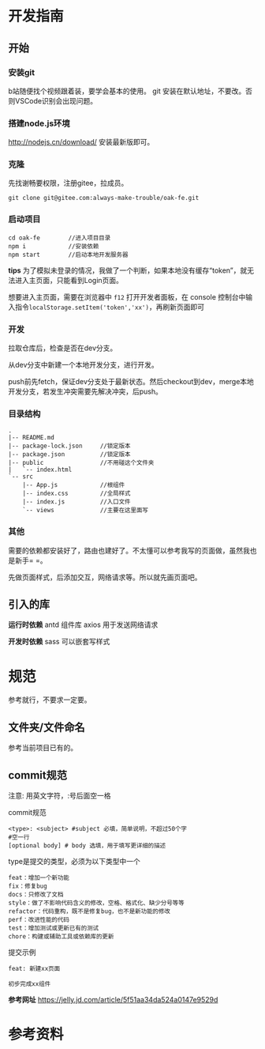 # 开发指南
## 开始
### 安装git
b站随便找个视频跟着装，要学会基本的使用。
git 安装在默认地址，不要改。否则VSCode识别会出现问题。
### 搭建node.js环境
http://nodejs.cn/download/
安装最新版即可。
### 克隆
先找谢畅要权限，注册gitee，拉成员。
```shell
git clone git@gitee.com:always-make-trouble/oak-fe.git
```
### 启动项目
```shell
cd oak-fe        //进入项目目录
npm i            //安装依赖
npm start        //启动本地开发服务器
```
**tips**
为了模拟未登录的情况，我做了一个判断，如果本地没有缓存“token”，就无法进入主页面，只能看到Login页面。

想要进入主页面，需要在浏览器中 `f12` 打开开发者面板，在 console 控制台中输入指令`localStorage.setItem('token','xx')`，再刷新页面即可
### 开发
拉取仓库后，检查是否在dev分支。

从dev分支中新建一个本地开发分支，进行开发。

push前先fetch，保证dev分支处于最新状态。然后checkout到dev，merge本地开发分支，若发生冲突需要先解决冲突，后push。
### 目录结构
```
.
|-- README.md
|-- package-lock.json     //锁定版本
|-- package.json          //锁定版本
|-- public                //不用碰这个文件夹
|   `-- index.html        
`-- src
    |-- App.js            //根组件
    |-- index.css         //全局样式
    |-- index.js          //入口文件
    `-- views             //主要在这里面写
```
### 其他
需要的依赖都安装好了，路由也建好了。不太懂可以参考我写的页面做，虽然我也是新手= =。

先做页面样式，后添加交互，网络请求等。所以就先画页面吧。

## 引入的库
**运行时依赖**
antd 组件库
axios 用于发送网络请求

**开发时依赖**
sass 可以嵌套写样式

# 规范
参考就行，不要求一定要。
## 文件夹/文件命名
参考当前项目已有的。
## commit规范

注意: 用英文字符，:号后面空一格

commit规范

```shell
<type>: <subject> #subject 必填，简单说明，不超过50个字
#空一行
[optional body] # body 选填，用于填写更详细的描述
```

type是提交的类型，必须为以下类型中一个

```
feat：增加一个新功能
fix：修复bug
docs：只修改了文档
style：做了不影响代码含义的修改，空格、格式化、缺少分号等等
refactor：代码重构，既不是修复bug，也不是新功能的修改
perf：改进性能的代码
test：增加测试或更新已有的测试
chore：构建或辅助工具或依赖库的更新
```

提交示例

```
feat: 新建xx页面

初步完成xx组件
```
**参考网址**
https://jelly.jd.com/article/5f51aa34da524a0147e9529d

# 参考资料
